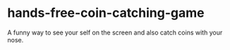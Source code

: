 # hands-free-coin-catching-game
A funny way to see your self on the screen and also catch coins with your nose.
